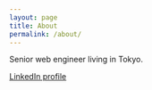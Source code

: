 ```yaml
---
layout: page
title: About
permalink: /about/
---
```


Senior web engineer living in Tokyo.

[LinkedIn profile](https://www.linkedin.com/in/y15e/)
